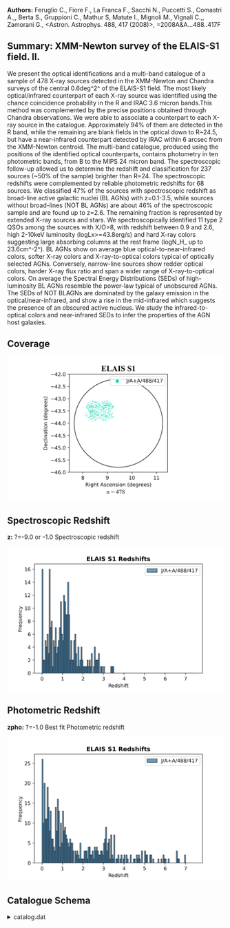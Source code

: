 **Authors:** Feruglio C., Fiore F., La Franca F., Sacchi N., Puccetti S., Comastri A.,, Berta S., Gruppioni C., Mathur S, Matute I., Mignoli M., Vignali C.,, Zamorani G., <Astron. Astrophys. 488, 417 (2008)>, =2008A&A...488..417F

## Summary: XMM-Newton survey of the ELAIS-S1 field. II. 

We present the optical identifications and a multi-band catalogue of a sample of 478 X-ray sources detected in the XMM-Newton and Chandra surveys of the central 0.6deg^2^ of the ELAIS-S1 field. The most likely optical/infrared counterpart of each X-ray source was identified using the chance coincidence probability in the R and IRAC 3.6 micron bands.This method was complemented by the precise positions obtained through Chandra observations. We were able to associate a counterpart to each X-ray source in the catalogue. Approximately 94% of them are detected in the R band, while the remaining are blank fields in the optical down to R~24.5, but have a near-infrared counterpart detected by IRAC within 6 arcsec from the XMM-Newton centroid. The multi-band catalogue, produced using the positions of the identified optical counterparts, contains photometry in ten photometric bands, from B to the MIPS 24 micron band. The spectroscopic follow-up allowed us to determine the redshift and classification for 237 sources (~50% of the sample) brighter than R=24. The spectroscopic redshifts were complemented by reliable photometric redshifts for 68 sources. We classified 47% of the sources with spectroscopic redshift as broad-line active galactic nuclei (BL AGNs) with z=0.1-3.5, while sources without broad-lines (NOT BL AGNs) are about 46% of the spectroscopic sample and are found up to z=2.6. The remaining fraction is represented by extended X-ray sources and stars. We spectroscopically identified 11 type 2 QSOs among the sources with X/O>8, with redshift between 0.9 and 2.6, high 2-10keV luminosity (logLx>=43.8erg/s) and hard X-ray colors suggesting large absorbing columns at the rest frame (logN_H_ up to 23.6cm^-2^). BL AGNs show on average blue optical-to-near-infrared colors, softer X-ray colors and X-ray-to-optical colors typical of optically selected AGNs. Conversely, narrow-line sources show redder optical colors, harder X-ray flux ratio and span a wider range of X-ray-to-optical colors. On average the Spectral Energy Distributions (SEDs) of high-luminosity BL AGNs resemble the power-law typical of unobscured AGNs. The SEDs of NOT BLAGNs are dominated by the galaxy emission in the optical/near-infrared, and show a rise in the mid-infrared which suggests the presence of an obscured active nucleus. We study the infrared-to-optical colors and near-infrared SEDs to infer the properties of the AGN host galaxies.
## Coverage
![image](https://raw.githubusercontent.com/joshgithubbin/Sherlock-DDF/refs/heads/main/Catalogue%20Plotting/Catalogues/J-A+A-488-417/Subcatalogues/ELAIS%20S1/Plots/fieldcover.png)
## Spectroscopic Redshift 
 
**z:** ?=-9.0 or -1.0 Spectroscopic redshift 
 

![image](https://raw.githubusercontent.com/joshgithubbin/Sherlock-DDF/refs/heads/main/Catalogue%20Plotting/Catalogues/J-A+A-488-417/Subcatalogues/ELAIS%20S1/Plots/zspec.png)
## Photometric Redshift 
 
**zpho:** ?=-1.0 Best fit Photometric redshift 
 

![image](https://raw.githubusercontent.com/joshgithubbin/Sherlock-DDF/refs/heads/main/Catalogue%20Plotting/Catalogues/J-A+A-488-417/Subcatalogues/ELAIS%20S1/Plots/zphot.png)
## Catalogue Schema

<details>
<summary>catalog.dat</summary>

| Bytes   | Format   | Units     | Label          | Explanations                                                    |
|:--------|:---------|:----------|:---------------|:----------------------------------------------------------------|
| 1- 3    | I3       | ---       | XMMES1         | [1/479] XMM sequential number                                   |
| 5- 11   | F7.5     | deg       | RAdeg          | XMM Right ascension (J2000.0)                                   |
| 13- 21  | F9.5     | deg       | DEdeg          | XMM Declination (J2000.0)                                       |
| 23- 34  | E12.7    | mW/m2     | FX0.5-10       | Flux 0.5-10keV                                                  |
| 36- 40  | F5.2     | ---       | SN0.5-10       | S/N in 0.5-10keV band                                           |
| 42- 53  | E12.7    | mW/m2     | e_FX0.5-10     | ?=99.0 Error on Flux 0.5-10keV                                  |
| 55- 66  | E12.7    | mW/m2     | FX2-10         | Flux 2-10keV band                                               |
| 68- 72  | F5.2     | ---       | SN2-10         | S/N in 2-10keV band                                             |
| 74- 85  | E12.7    | mW/m2     | e_FX2-10       | ?=99.0 Error on Flux 2-10keV                                    |
| 87- 98  | E12.7    | mW/m2     | FX0.5-2        | Flux 0.5-2keV band                                              |
| 100-104 | F5.2     | ---       | SNX0.5-2       | S/N in 0.5-2keV band                                            |
| 106-117 | E12.7    | mW/m2     | e_FX0.5-2      | ?=99.0 Error on Flux 0.5-2keV                                   |
| 119-130 | E12.7    | mW/m2     | FX5-10         | Flux 5-10 keV band                                              |
| 132-135 | F4.2     | ---       | SNFX5-10       | S/N in 5-10keV band                                             |
| 137-148 | E12.7    | mW/m2     | e_FX5-10       | ?=99.0 Error on Flux 5-10keV                                    |
| 150-153 | I4       | ---       | Chandra        | ?=-999 Chandra ID                                               |
| 155-163 | F9.6     | deg       | RACdeg         | ?=-9.9999 Chandra Right ascension (J2000.0)                     |
| 165-173 | F9.5     | deg       | DECdeg         | ?=-99. Chandra Declination (J2000.0)                            |
| 175     | I1       | ---       | covCh          | [0/1] Flag, if area is covered by Chandra                       |
| 177-182 | I6       | ---       | ESIS           | ?=0 ID in ESIS catalog                                          |
| 184-195 | F12.9    | deg       | RAEdeg         | ?=-9.9999 Right ascension (J2000.0)                             |
| 199-211 | F13.9    | deg       | DEEdeg         | ?=-99. Declination (J2000.0) in ESIS catalog                    |
| 213     | A1       | ---       | l_BmagE        | Limit flag on BmagE                                             |
| 214-219 | F6.3     | mag       | BmagE          | ?=99.0 B band magnitude (Vega) from ESIS                        |
| 221-227 | F7.4     | mag       | e_BmagE        | ?=99.0 B mag error                                              |
| 229     | A1       | ---       | l_VmagE        | Limit flag on VmagE                                             |
| 230-235 | F6.3     | mag       | VmagE          | ?=99.0 V band magnitude (Vega) from                             |
| 237-243 | F7.4     | mag       | e_VmagE        | ?=99.0 V mag error                                              |
| 245     | A1       | ---       | l_RmagE        | Limit flag on RmagE                                             |
| 246-251 | F6.3     | mag       | RmagE          | ?=99.0 R band magnitude (Vega) from                             |
| 253-259 | F7.4     | mag       | e_RmagE        | ?=99.0 R mag error                                              |
| 261-270 | F10.7    | deg       | RAVdeg         | ?=99. VIMOS/VLT Right ascension (J2000.0)                       |
| 272-282 | F11.7    | deg       | DEVdeg         | ?=99. VIMOS/VLT Declination (J2000.0)                           |
| 284     | A1       | ---       | l_RmagBest     | Limit flag on RmagBest                                          |
| 285-289 | F5.2     | mag       | RmagBest       | ?=99. R band magnitude (Vega) from VIMOS                        |
| 291-295 | F5.2     | mag       | e_RmagBest     | ?=99.0 R mag error                                              |
| 297-303 | F7.4     | ---       | Rell           | ?=99.0 Ellipticity in R band                                    |
| 305-306 | I2       | ---       | Rflg           | ?=99 Sextractor flags in R band                                 |
| 308-314 | F7.2     | ---       | Rs/g           | ?=99.0 Star/galaxy separation in R band                         |
| 0       | for      | galaxy)   | 316-320        | F5.3  ---     ProbOpt   Chance coincidence probability (R band) |
| 322-326 | F5.2     | arcsec    | DXOpt          | ?=99.0 X-ray to optical position offset                         |
| 329-337 | F9.6     | deg       | RAOdeg         | ?=-99.0 J-band Right ascension (J2000.0)                        |
| 339-347 | F9.5     | deg       | DEOdeg         | ?=-99.0 J-band Declination (J2000.0)                            |
| 349-353 | F5.2     | mag       | JmagBest       | ?=99.0 J band magnitude (Vega)                                  |
| 355-359 | F5.2     | mag       | e_JmagBest     | ?=99.0 J mag error                                              |
| 361     | A1       | ---       | l_Kmag         | Limit flag on Kmag                                              |
| 362-366 | F5.2     | mag       | Kmag           | ?=99.0 K band magnitude (Vega) (mag_best)                       |
| 368-374 | F7.4     | mag       | e_Kmag         | ?=99.0 K mag error                                              |
| 376-384 | F9.4     | ---       | Kell           | ?=99.0 Ellipticity in K band                                    |
| 386-387 | I2       | ---       | Kflg           | ?=99 Sextractor flags in K band                                 |
| 389-393 | F5.2     | ---       | Ks/g           | ?=99.0 Star/galaxy separation in K band                         |
| 0       | for      | galaxy)   | 395-400        | I6    ---     IRAC      ?=0 Swire IRAC ID                       |
| 402-411 | F10.6    | deg       | RAIdeg         | ?=-99.0 IRAC Right ascension (J2000.0)                          |
| 413-421 | F9.5     | deg       | DEIdeg         | ?=-99.0 IRAC Declination (J2000.0)                              |
| 423-430 | F8.2     | uJy       | F3.6um         | ?=-999.0 IRAC 3.6um flux                                        |
| 432-436 | F5.2     | uJy       | e_F3.6um       | ?=99.0 IRAC 3.6um flux error                                    |
| 437-445 | F9.2     | uJy       | F4.5um         | ?=-999.0 IRAC 4.5um flux                                        |
| 447-451 | F5.2     | uJy       | e_F4.5um       | ?=99.0 IRAC 4.5um flux error                                    |
| 453-460 | F8.2     | uJy       | F5.8um         | ?=-999.0 IRAC 5.8um flux                                        |
| 462-466 | F5.2     | uJy       | e_F5.8um       | ?=99.0 IRAC 5.8um flux error                                    |
| 468-475 | F8.2     | uJy       | F8.0um         | ?=-999.0 IRAC 8.0um flux                                        |
| 478-482 | F5.2     | uJy       | e_F8.0um       | ?=99.0 IRAC 8.0um flux error                                    |
| 484-491 | F8.2     | uJy       | F24um          | ?=-999.0 MIPS 24um flux                                         |
| 494-498 | F5.2     | uJy       | e_F24um        | ?=99.0 MIPS 24um flux error                                     |
| 500-504 | F5.2     | arcsec    | DXIR           | ?=-9.0 X-ray to IRAC position offset                            |
| 506-511 | F6.3     | ---       | ProbIR         | ?=-9.0 Chance coincidence probability                           |
| 6       | micron)  | 513-515   | F3.1           | ---     Tel       Photometry from : 2.2=ESO/WFI  8.0=VIMOS/VLT  |
| 517-520 | I4       | ---       | SpID           | Spectrum ID (unexplained)                                       |
| 522-526 | I5       | ---       | SpCode         | Spectrum code (unexplained)                                     |
| 528-534 | F7.4     | ---       | z              | ?=-9.0 or -1.0 Spectroscopic redshift                           |
| 536-539 | F4.1     | ---       | q_z            | ?=-9.0 Redshift quality flag (1)                                |
| 541-542 | I2       | ---       | Class          | ?=-9.0 Classification (2)                                       |
| 544-546 | I3       | ---       | Inst           | Instrument (3)                                                  |
| 548-549 | I2       | ---       | SED            | ?=0 SED classification (4)                                      |
| 551-557 | F7.4     | ---       | zpho           | ?=-1.0 Best fit Photometric redshift                            |
| 559-575 | E17.8    | ---       | chi2           | ?=0.0 Chi squared for Photometric redshift fit                  |
| 2       | =        | secure    | 1              | = only 1 emission line                                          |
| 1       | =        | tentative | Note           | (2): Classification as follows:                                 |
| 1       | =        | type      | 1              | AGN                                                             |
| 2       | =        | emission  | line           | galaxy                                                          |
| 3       | =        | galaxy    | without        | emission lines                                                  |
| 4       | =        | star      | 5              | = type 2 AGN                                                    |
| 6       | =        | galaxies  | associated     | to extended sources (clusters)                                  |
| 15      | =        | spectra   | of             | bright sources from La Franca et al. (2004,                     |
| 73      | =        | VIMOS/VLT | 75             | = VIMOS/VLT                                                     |
| 77      | =        | FORS2/VLT | 78             | = FORS2/VLT                                                     |
| 360     | =        | EFOSC/VLT | Note           | (4): SED classification as follows:                             |
| 0       | =        | no        | classification | 2 = early-type-like                                             |
| 3       | =        | infrared  | excess         | 4 = infrared excess                                             |
| 5       | =        | dominated | by             | emission features                                               |
| 11      | =        | optically | blue           | power-law                                                       |
| 12      | =        | optically | red            | power-law                                                       |

**Note**: Spectroscopic redshift quality flag as follows:
      2 = secure
      1 = only 1 emission line
     <1 = tentative
Note (2): Classification as follows:
      1 = type 1 AGN
      2 = emission line galaxy
      3 = galaxy without emission lines
      4 = star
      5 = type 2 AGN
      6 = galaxies associated to extended sources (clusters)
Note (3): Instrument code as follows:
     15 = spectra of bright sources from La Franca et al. (2004,
          Cat. <J/AJ/127/3075>
     73 = VIMOS/VLT
     75 = VIMOS/VLT
     77 = FORS2/VLT
     78 = FORS2/VLT
    360 = EFOSC/VLT
Note (4): SED classification as follows:
      0 = no classification
      2 = early-type-like
      3 = infrared excess
      4 = infrared excess
      5 = dominated by emission features
     11 = optically blue power-law
     12 = optically red power-law

</details>
